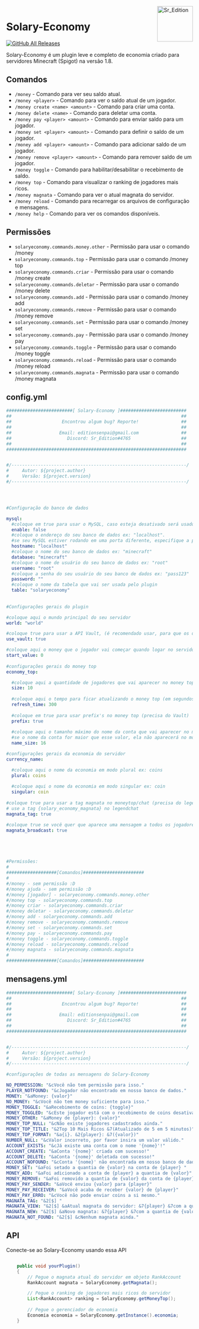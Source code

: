 <img src="https://avatars.githubusercontent.com/u/30272840?s=96&v=4" alt="Sr_Edition" title="Sr_Edition" align="right" height="96" width="96"/>

# Solary-Economy

[![GitHub All Releases](https://img.shields.io/github/downloads/sredition/Solary-Economy/total.svg?logoColor=fff)](https://github.com/sredition/Solary-Economy/releases/latest)

Solary-Economy é um plugin leve e completo de economia criado para servidores Minecraft (Spigot) na versão 1.8.

## Comandos

  - `/money` - Comando para ver seu saldo atual.
  - `/money <player>` - Comando para ver o saldo atual de um jogador.
  - `/money create <name> <amount>` - Comando para criar uma conta.
  - `/money delete <name>` - Comando para deletar uma conta.
  - `/money pay <player> <amount>` - Comando para enviar saldo para um jogador.
  - `/money set <player> <amount>` - Comando para definir o saldo de um jogador.
  - `/money add <player> <amount>` - Comando para adicionar saldo de um jogador.
  - `/money remove <player> <amount>` - Comando para remover saldo de um jogador.
  - `/money toggle` - Comando para habilitar/desabilitar o recebimento de saldo.
  - `/money top` - Comando para visualizar o ranking de jogadores mais ricos.
  - `/money magnata` - Comando para ver o atual magnata do servidor.
  - `/money reload` - Comando para recarregar os arquivos de configuração e mensagens.
  - `/money help` - Comando para ver os comandos disponíveis.

## Permissões  

  - `solaryeconomy.commands.money.other` - Permissão para usar o comando /money <player>
  - `solaryeconomy.commands.top` - Permissão para usar o comando /money top
  - `solaryeconomy.commands.criar` - Permissão para usar o comando /money create
  - `solaryeconomy.commands.deletar` - Permissão para usar o comando /money delete
  - `solaryeconomy.commands.add` - Permissão para usar o comando /money add
  - `solaryeconomy.commands.remove` - Permissão para usar o comando /money remove
  - `solaryeconomy.commands.set` - Permissão para usar o comando /money set
  - `solaryeconomy.commands.pay` - Permissão para usar o comando /money pay
  - `solaryeconomy.commands.toggle` - Permissão para usar o comando /money toggle
  - `solaryeconomy.commands.reload` - Permissão para usar o comando /money reload
  - `solaryeconomy.commands.magnata` - Permissão para usar o comando /money magnata
  

## config.yml

```yaml
#########################[ Solary-Economy ]#########################
##                                                                ##
##                   Encontrou algum bug? Reporte!                ##
##                                                                ##
##                  Email: editionsenpai@gmail.com                ##
##                     Discord: Sr_Edition#4765                   ##
##                                                                ##
####################################################################


#/------------------------------------------------------------------/
#     Autor: ${project.author}
#     Versão: ${project.version}
#/------------------------------------------------------------------/




#Configuração do banco de dados

mysql:
  #coloque em true para usar o MySQL, caso esteja desativado será usado SQLite no arquivo "storage.db"
  enable: false
  #coloque o endereço do seu banco de dados ex: "localhost".
  #se seu MySQL estiver rodando em uma porta diferente, especifique a porta. ex: "localhost:2789"
  hostname: "localhost"
  #coloque o nome do seu banco de dados ex: "minecraft"
  database: "minecraft"
  #coloque o nome de usuário do seu banco de dados ex: "root"
  username: "root"
  #coloque a senha do seu usuário do seu banco de dados ex: "pass123"
  password: ""
  #coloque o nome da tabela que vai ser usada pelo plugin
  table: "solaryeconomy"
  
  
#Configurações gerais do plugin

#coloque aqui o mundo principal do seu servidor
world: "world"

#coloque true para usar a API Vault, (é recomendado usar, para que os demais plugins tenha acesso ao Solary-Economy)
use_vault: true

#coloque aqui o money que o jogador vai começar quando logar no servidor pela primeira vez
start_value: 0
  
#configurações gerais do money top
economy_top:

  #coloque aqui a quantidade de jogadores que vai aparecer no money top
  size: 10
  
  #coloque aqui o tempo para ficar atualizando o money top (em segundos) ex: (300 segundos = 5 minutos)
  refresh_time: 300
  
  #coloque em true para usar prefix's no money top (precisa do Vault)
  prefix: true
  
  #coloque aqui o tamanho máximo do nome da conta que vai aparecer no money top Dica: (use para remover as factions no money top :D)
  #se o nome da conta for maior que esse valor, ela não aparecerá no money top e nem será dada a tag magnata
  name_size: 16

#configurações gerais da economia do servidor
currency_name:

  #coloque aqui o nome da economia em modo plural ex: coins
  plural: coins
  
  #coloque aqui o nome da economia em modo singular ex: coin
  singular: coin
  
#coloque true para usar a tag magnata no moneytop/chat (precisa do legendchat para mostrar no chat)
# use a tag {solary_economy_magnata} no legendchat
magnata_tag: true

#coloque true se você quer que aparece uma mensagem a todos os jogadores quando o magnata mudar
magnata_broadcast: true





#Permissões:
#
###################[Comandos]#######################
#
#/money - sem permissão :D
#/money ajuda - sem permissão :D
#/money [jogador] - solaryeconomy.commands.money.other
#/money top - solaryeconomy.commands.top
#/money criar - solaryeconomy.commands.criar
#/money deletar - solaryeconomy.commands.deletar
#/money add - solaryeconomy.commands.add
#/money remove - solaryeconomy.commands.remove
#/money set - solaryeconomy.commands.set
#/money pay - solaryeconomy.commands.pay
#/money toggle - solaryeconomy.commands.toggle
#/money reload - solaryeconomy.commands.reload
#/money magnata - solaryeconomy.commands.magnata
#
###################[Comandos]#######################
```

## mensagens.yml

```yaml
#########################[ Solary-Economy ]#########################
##                                                                ##
##                   Encontrou algum bug? Reporte!                ##
##                                                                ##
##                  Email: editionsenpai@gmail.com                ##
##                     Discord: Sr_Edition#4765                   ##
##                                                                ##
####################################################################


#/------------------------------------------------------------------/
#     Autor: ${project.author}
#     Versão: ${project.version}
#/------------------------------------------------------------------/

#configurações de todas as mensagens do Solary-Economy

NO_PERMISSION: "&cVocê não tem permissão para isso."
PLAYER_NOTFOUND: "&cJogador não encontrado em nosso banco de dados."
MONEY: "&aMoney: {valor}"
NO_MONEY: "&cVocê não tem money suficiente para isso."
MONEY_TOGGLE: "&aRecebimento de coins: {toggle}"
MONEY_TOGGLED: "&cEste jogador está com o recebimento de coins desativado."
MONEY_OTHER: "&aMoney de {player}: {valor}"
MONEY_TOP_NULL: "&cNão existe jogadores cadastrados ainda."
MONEY_TOP_TITLE: "&2Top 10 Mais Ricos &7(Atualizado de 5 em 5 minutos)"
MONEY_TOP_FORMAT: "&a{i}. &2{player}: &7({valor})"
NUMBER_NULL: "&cValor incorreto, por favor insira um valor válido."
ACCOUNT_EXISTS: "&cJá existe uma conta com o nome '{nome}'!"
ACCOUNT_CREATE: "&aConta '{nome}' criada com sucesso!"
ACCOUNT_DELETE: "&aConta '{nome}' deletada com sucesso!"
ACCOUNT_NOFOUND: "&cConta '{nome}' não encontrada em nosso banco de dados."
MONEY_SET: "&aFoi setado a quantia de {valor} na conta de {player} "
MONEY_ADD: "&aFoi adicionado a conta de {player} a quantia de {valor}"
MONEY_REMOVE: "&aFoi removido a quantia de {valor} da conta de {player} "
MONEY_PAY_SENDER: "&aVocê enviou {valor} para {player}"
MONEY_PAY_RECEIVER: "&aVocê acaba de receber {valor} de {player}"
MONEY_PAY_ERRO: "&cVocê não pode enviar coins a si mesmo."
MAGNATA_TAG: "&2[$] "
MAGNATA_VIEW: "&2[$] &aAtual magnata do servidor: &7{player} &7com a quantia de {valor}"
MAGNATA_NEW: "&2[$] &aNovo magnata: &7{player} &7com a quantia de {valor}"
MAGNATA_NOT_FOUND: "&2[$] &cNenhum magnata ainda."
```

## API
Conecte-se ao Solary-Economy usando essa API

```java

	public void yourPlugin()
	{
		// Pegue o magnata atual do servidor em objeto RankAccount
		RankAccount magnata = SolaryEconomy.getMagnata();

		// Pegue o ranking de jogadores mais ricos do servidor
		List<RankAccount> ranking = SolaryEconomy.getMoneyTop();
		
		// Pegue o gerenciador de economia
		Economia economia = SolaryEconomy.getInstance().economia;
	}
	
```